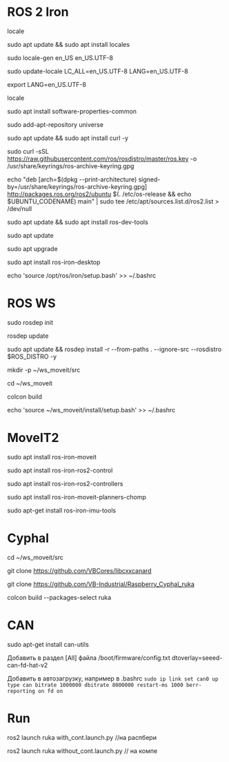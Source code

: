 # ROS 2 Iron
locale

sudo apt update && sudo apt install locales

sudo locale-gen en_US en_US.UTF-8

sudo update-locale LC_ALL=en_US.UTF-8 LANG=en_US.UTF-8

export LANG=en_US.UTF-8

locale

sudo apt install software-properties-common

sudo add-apt-repository universe

sudo apt update && sudo apt install curl -y

sudo curl -sSL https://raw.githubusercontent.com/ros/rosdistro/master/ros.key -o /usr/share/keyrings/ros-archive-keyring.gpg

echo "deb [arch=$(dpkg --print-architecture) signed-by=/usr/share/keyrings/ros-archive-keyring.gpg] http://packages.ros.org/ros2/ubuntu $(. /etc/os-release && echo $UBUNTU_CODENAME) main" | sudo tee /etc/apt/sources.list.d/ros2.list > /dev/null

sudo apt update && sudo apt install ros-dev-tools

sudo apt update

sudo apt upgrade

sudo apt install ros-iron-desktop

echo 'source  /opt/ros/iron/setup.bash' >> ~/.bashrc

# ROS WS

sudo rosdep init

rosdep update

sudo apt update && rosdep install -r --from-paths . --ignore-src --rosdistro $ROS_DISTRO -y

mkdir -p ~/ws_moveit/src

cd ~/ws_moveit

colcon build

echo 'source ~/ws_moveit/install/setup.bash' >> ~/.bashrc


# MoveIT2
sudo apt install ros-iron-moveit

sudo apt install ros-iron-ros2-control

sudo apt install ros-iron-ros2-controllers

sudo apt install ros-iron-moveit-planners-chomp

sudo apt-get install ros-iron-imu-tools

# Cyphal
cd ~/ws_moveit/src

git clone https://github.com/VBCores/libcxxcanard

git clone https://github.com/VB-Industrial/Raspberry_Cyphal_ruka

colcon build --packages-select ruka

# CAN
sudo apt-get install can-utils

Добавить в раздел [All] файла /boot/firmware/config.txt dtoverlay=seeed-can-fd-hat-v2

Добавить в автозагрузку, например в .bashrc ``sudo ip link set can0 up type can bitrate 1000000 dbitrate 8000000 restart-ms 1000 berr-reporting on fd on``


# Run
ros2 launch ruka with_cont.launch.py  //на распбери

ros2 launch ruka without_cont.launch.py // на компе
